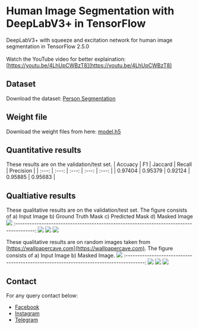 # Human Image Segmentation with DeepLabV3+ in TensorFlow
DeepLabV3+ with squeeze and excitation network for human image segmentation in TensorFlow 2.5.0 <br/> <br/>
Watch the YouTube video for better explaination: [https://youtu.be/4LhUpCWBzT8](https://youtu.be/4LhUpCWBzT8)

## Dataset
Download the dataset: [Person Segmentation](https://www.kaggle.com/nikhilroxtomar/person-segmentation/download)

## Weight file
Download the weight files from here: [model.h5](https://drive.google.com/file/d/17QKxSIBFhyJoDps93-sCVHnVV6UWS1sG/view?usp=sharing)

## Quantitative results
These results are on the validation/test set.
| Accuacy | F1 | Jaccard | Recall | Precision |
| :---: | :---: | :---: | :---: | :---: |
| 0.97404 | 0.95379 | 0.92124 | 0.95885 | 0.95683 |

## Qualtiative results
These qualitative results are on the validation/test set. The figure consists of a) Input Image b) Ground Truth Mask c) Predicted Mask d) Masked Image
![](results/football-american-football-referee-referee-football-official-163039_0.png)
:--------------------------------------------------------------------------------------:
![](results/girl-bicycle-garden-people-630770_0.png)
![](results/girl-model-blonde-slav-157666_0.png)
![](results/model-fashion-girl-female-39678_0.png)

These qualitative results are on random images taken from [https://wallpapercave.com](https://wallpapercave.com). The figure consists of a) Input Image b) Masked Image.
![](test_images/mask/wp5815325.png)
:--------------------------------------------------------------------------------------:
![](test_images/mask/wp6244146.png)
![](test_images/mask/wp8725159.png)
![](test_images/mask/wp8725197.png)

## Contact
For any query contact below:
- [Facebook](https://www.facebook.com/idiotdeveloper)
- [Instagram](https://instagram/nikhilroxtomar)
- [Telegram](t.me/idiotdeveloper)


